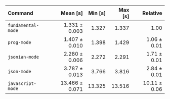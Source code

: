 | Command | Mean [s] | Min [s] | Max [s] | Relative |
|:---|---:|---:|---:|---:|
| `fundamental-mode` | 1.331 ± 0.003 | 1.327 | 1.337 | 1.00 |
| `prog-mode` | 1.407 ± 0.010 | 1.398 | 1.429 | 1.06 ± 0.01 |
| `jsonian-mode` | 2.280 ± 0.006 | 2.272 | 2.291 | 1.71 ± 0.01 |
| `json-mode` | 3.787 ± 0.013 | 3.766 | 3.816 | 2.84 ± 0.01 |
| `javascript-mode` | 13.466 ± 0.071 | 13.325 | 13.516 | 10.11 ± 0.06 |
